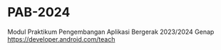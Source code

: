 # PAB-2024
Modul Praktikum Pengembangan Aplikasi Bergerak 2023/2024 Genap
https://developer.android.com/teach
